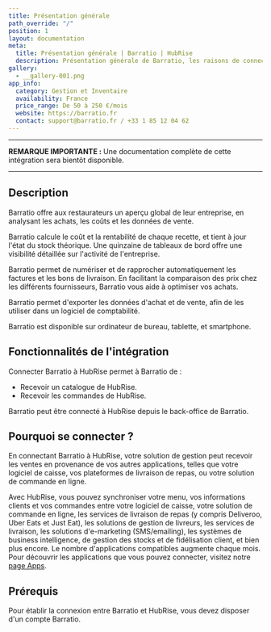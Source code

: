 ```yaml
---
title: Présentation générale
path_override: "/"
position: 1
layout: documentation
meta:
  title: Présentation générale | Barratio | HubRise
  description: Présentation générale de Barratio, les raisons de connecter Barratio à HubRise et fonctionnalités de l'intégration avec HubRise.
gallery:
  - __gallery-001.png
app_info:
  category: Gestion et Inventaire
  availability: France
  price_range: De 50 à 250 €/mois
  website: https://barratio.fr
  contact: support@barratio.fr / +33 1 85 12 04 62
---
```


---

**REMARQUE IMPORTANTE :** Une documentation complète de cette intégration sera bientôt disponible.

---

## Description

Barratio offre aux restaurateurs un aperçu global de leur entreprise, en analysant les achats, les coûts et les données de vente.

Barratio calcule le coût et la rentabilité de chaque recette, et tient à jour l'état du stock théorique. Une quinzaine de tableaux de bord offre une visibilité détaillée sur l'activité de l'entreprise.

Barratio permet de numériser et de rapprocher automatiquement les factures et les bons de livraison. En facilitant la comparaison des prix chez les différents fournisseurs, Barratio vous aide à optimiser vos achats.

Barratio permet d'exporter les données d'achat et de vente, afin de les utiliser dans un logiciel de comptabilité.

Barratio est disponible sur ordinateur de bureau, tablette, et smartphone.

## Fonctionnalités de l'intégration

Connecter Barratio à HubRise permet à Barratio de :

- Recevoir un catalogue de HubRise.
- Recevoir les commandes de HubRise.

Barratio peut être connecté à HubRise depuis le back-office de Barratio.

## Pourquoi se connecter ?

En connectant Barratio à HubRise, votre solution de gestion peut recevoir les ventes en provenance de vos autres applications, telles que votre logiciel de caisse, vos plateformes de livraison de repas, ou votre solution de commande en ligne.

Avec HubRise, vous pouvez synchroniser votre menu, vos informations clients et vos commandes entre votre logiciel de caisse, votre solution de commande en ligne, les services de livraison de repas (y compris Deliveroo, Uber Eats et Just Eat), les solutions de gestion de livreurs, les services de livraison, les solutions d'e-marketing (SMS/emailing), les systèmes de business intelligence, de gestion des stocks et de fidélisation client, et bien plus encore. Le nombre d'applications compatibles augmente chaque mois. Pour découvrir les applications que vous pouvez connecter, visitez notre [page Apps](/apps).

## Prérequis

Pour établir la connexion entre Barratio et HubRise, vous devez disposer d'un compte Barratio.
